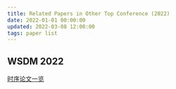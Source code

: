 ```yaml
---
title: Related Papers in Other Top Conference (2022)
date: 2022-01-01 00:00:00
updated: 2022-03-08 12:00:00
tags: paper list
---
```


## WSDM 2022

[时序论文一览](https://mp.weixin.qq.com/s/ewdkeq39RODHSsKABNh6cA)

<!-- more -->